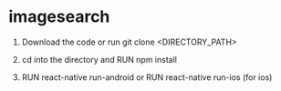 # imagesearch

1. Download the code or run git clone <DIRECTORY_PATH>

2. cd into the directory and RUN npm install

3. RUN react-native run-android or RUN react-native run-ios (for ios)
